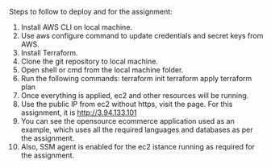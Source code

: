 Steps to follow to deploy and for the assignment:

1. Install AWS CLI on local machine.
2. Use aws configure command to update credentials and secret keys from AWS.
3. Install Terraform.
4. Clone the git repository to local machine.
5. Open shell or cmd from the local machine folder.
6. Run the following commands:
   terraform init
   terraform apply
   terraform plan
7. Once everything is applied, ec2 and other resources will be running.
8. Use the public IP from ec2 without https, visit the page. For this assignment, it is http://3.94.133.101
9. You can see the opensource ecommerce application used as an example, which uses all the required languages and databases as per the assignment.
10. Also, SSM agent is enabled for the ec2 istance running as required for the assignment.

    
